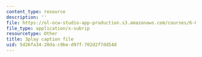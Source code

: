 ```yaml
---
content_type: resource
description: ''
file: https://ol-ocw-studio-app-production.s3.amazonaws.com/courses/6-003-signals-and-systems-fall-2011/5d26fa3420dac9bed97f702d2f7dd54d_tp_MdKz3fC8.srt
file_type: application/x-subrip
resourcetype: Other
title: 3play caption file
uid: 5d26fa34-20da-c9be-d97f-702d2f7dd54d
---
```

